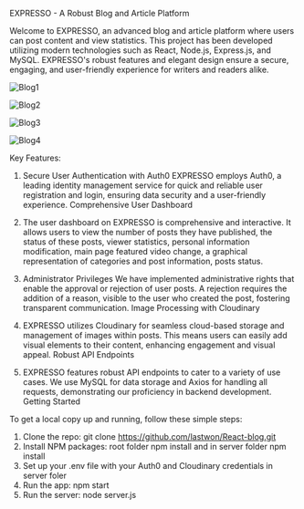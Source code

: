 EXPRESSO - A Robust Blog and Article Platform

Welcome to EXPRESSO, an advanced blog and article platform where users can post content and view statistics. This project has been developed utilizing modern technologies such as React, Node.js, Express.js, and MySQL. EXPRESSO's robust features and elegant design ensure a secure, engaging, and user-friendly experience for writers and readers alike.

![Blog1](https://imgtr.ee/images/2023/08/05/d9d05d2b08801bcd4204cc41f10d7120.jpeg)

![Blog2](https://imgtr.ee/images/2023/08/05/e224a00639647184adbd43971a915dab.jpeg)

![Blog3](https://imgtr.ee/images/2023/08/05/368c640ad2659a6582a00049341bdb3e.jpeg)

![Blog4](https://imgtr.ee/images/2023/08/05/b893e4762cdd4e3516c1ad3a92757cb0.jpeg)

Key Features:
1. Secure User Authentication with Auth0
EXPRESSO employs Auth0, a leading identity management service for quick and reliable user registration and login, ensuring data security and a user-friendly experience.
Comprehensive User Dashboard

2. The user dashboard on EXPRESSO is comprehensive and interactive. It allows users to view the number of posts they have published, the status of these posts, viewer statistics, personal information modification, main page featured video change, a graphical representation of categories and post information, posts status.

3. Administrator Privileges
We have implemented administrative rights that enable the approval or rejection of user posts. A rejection requires the addition of a reason, visible to the user who created the post, fostering transparent communication.
Image Processing with Cloudinary

4. EXPRESSO utilizes Cloudinary for seamless cloud-based storage and management of images within posts. This means users can easily add visual elements to their content, enhancing engagement and visual appeal.
Robust API Endpoints

5. EXPRESSO features robust API endpoints to cater to a variety of use cases. We use MySQL for data storage and Axios for handling all requests, demonstrating our proficiency in backend development.
Getting Started

To get a local copy up and running, follow these simple steps:
   1. Clone the repo: git clone https://github.com/lastwon/React-blog.git
   2. Install NPM packages: root folder npm install and in server folder npm install
   3. Set up your .env file with your Auth0 and Cloudinary credentials in server foler
   4. Run the app: npm start
   5. Run the server: node server.js
